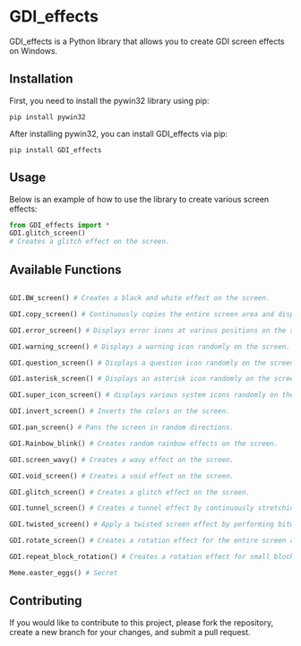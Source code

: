 # GDI_effects
GDI_effects is a Python library that allows you to create GDI screen effects on Windows.

## Installation
First, you need to install the pywin32 library using pip:
```shell
pip install pywin32
```

After installing pywin32, you can install GDI_effects via pip:
```shell
pip install GDI_effects
```

## Usage
Below is an example of how to use the library to create various screen effects:
```python
from GDI_effects import *
GDI.glitch_screen()
# Creates a glitch effect on the screen.
```

## Available Functions
```python

GDI.BW_screen() # Creates a black and white effect on the screen.

GDI.copy_screen() # Continuously copies the entire screen area and displays it without any offset.

GDI.error_screen() # Displays error icons at various positions on the screen.

GDI.warning_screen() # Displays a warning icon randomly on the screen.

GDI.question_screen() # Displays a question icon randomly on the screen.

GDI.asterisk_screen() # Displays an asterisk icon randomly on the screen.

GDI.super_icon_screen() # displays various system icons randomly on the screen. 

GDI.invert_screen() # Inverts the colors on the screen.

GDI.pan_screen() # Pans the screen in random directions.

GDI.Rainbow_blink() # Creates random rainbow effects on the screen.

GDI.screen_wavy() # Creates a wavy effect on the screen.

GDI.void_screen() # Creates a void effect on the screen.

GDI.glitch_screen() # Creates a glitch effect on the screen.

GDI.tunnel_screen() # Creates a tunnel effect by continuously stretching and copying the screen content inwards from the edges.

GDI.twisted_screen() # Apply a twisted screen effect by performing bitwise operations on the screen content.

GDI.rotate_screen() # Creates a rotation effect for the entire screen around a fixed radius.

GDI.repeat_block_rotation() # Creates a rotation effect for small blocks of the screen.

Meme.easter_eggs() # Secret

```

## Contributing
If you would like to contribute to this project, please fork the repository, create a new branch for your changes, and submit a pull request.